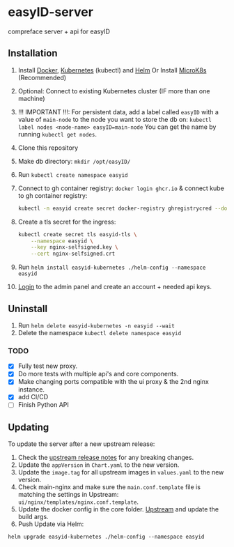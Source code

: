 # easyID-server

compreface server + api for easyID

## Installation

1. Install [Docker](https://docs.docker.com/get-docker/), [Kubernetes](https://kubernetes.io/docs/tasks/tools/) (kubectl) and [Helm](https://helm.sh/docs/intro/install/) Or Install [MicroK8s](https://microk8s.io/) (Recommended)
2. Optional: Connect to existing Kubernetes cluster (IF more than one machine)
3. !!! IMPORTANT !!!: For persistent data, add a label called `easyID` with a value of `main-node` to the node you want to store the db on:
`kubectl label nodes <node-name> easyID=main-node` You can get the name by running `kubectl get nodes`.
4. Clone this repository
5. Make db directory: `mkdir /opt/easyID/`
6. Run `kubectl create namespace easyid`
7. Connect to gh container registry: `docker login ghcr.io` & connect kube to gh container registry:

    ```bash
    kubectl -n easyid create secret docker-registry ghregistrycred --docker-server=ghcr.io --docker-username=jack60612 --docker-password=<github-personal-access-token> --docker-email=jack@jacknelson.xyz
    ```

8. Create a tls secret for the ingress:

    ```bash
    kubectl create secret tls easyid-tls \
        --namespace easyid \
        --key nginx-selfsigned.key \
        --cert nginx-selfsigned.crt
    ```

9. Run `helm install easyid-kubernetes ./helm-config --namespace easyid`
11. [Login](https://localhost) to the admin panel and create an account + needed api keys.

## Uninstall

1. Run `helm delete easyid-kubernetes -n easyid --wait`
2. Delete the namespace `kubectl delete namespace easyid`

### TODO

- [x] Fully test new proxy.
- [x] Do more tests with multiple api's and core components.
- [x] Make changing ports compatible with the ui proxy & the 2nd nginx instance.
- [x] add CI/CD
- [ ] Finish Python API

## Updating

To update the server after a new upstream release:

1. Check the [upstream release notes](https://github.com/exadel-inc/CompreFace/releases) for any breaking changes.
2. Update the `appVersion` in `Chart.yaml` to the new version.
3. Update the `image.tag` for all upstream images in `values.yaml` to the new version.
4. Check main-nginx and make sure the `main.conf.template` file is matching the settings in Upstream: `ui/nginx/templates/nginx.conf.template`.
5. Update the docker config in the core folder. [Upstream](https://github.com/exadel-inc/CompreFace/tree/master/embedding-calculator) and update the build args.
6. Push Update via Helm:

```commandline
helm upgrade easyid-kubernetes ./helm-config --namespace easyid
```

